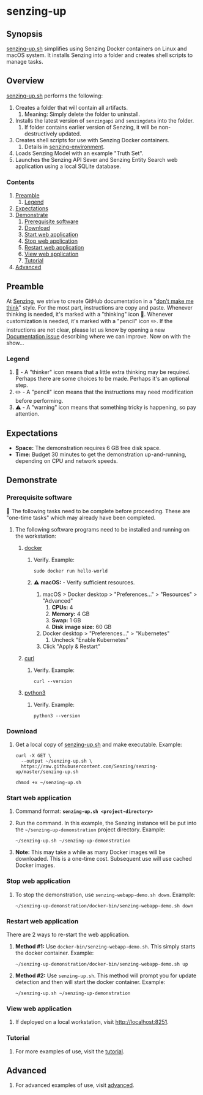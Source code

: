 # senzing-up

## Synopsis

[senzing-up.sh](senzing-up.sh) simplifies using Senzing Docker containers on Linux and macOS system.
It installs Senzing into a folder and creates shell scripts to manage tasks.

## Overview

[senzing-up.sh](senzing-up.sh) performs the following:

1. Creates a folder that will contain all artifacts.
    1. Meaning: Simply delete the folder to uninstall.
1. Installs the latest version of `senzingapi` and `senzingdata` into the folder.
    1. If folder contains earlier version of Senzing, it will be non-destructively updated.
1. Creates shell scripts for use with Senzing Docker containers.
    1. Details in [senzing-environment](https://github.com/Senzing/senzing-environment).
1. Loads Senzing Model with an example "Truth Set".
1. Launches the Senzing API Sever and Senzing Entity Search web application using a local SQLite database.

### Contents

1. [Preamble](#preamble)
    1. [Legend](#legend)
1. [Expectations](#expectations)
1. [Demonstrate](#demonstrate)
    1. [Prerequisite software](#prerequisite-software)
    1. [Download](#download)
    1. [Start web application](#start-web-application)
    1. [Stop web application](#stop-web-application)
    1. [Restart web application](#restart-web-application)
    1. [View web application](#view-web-application)
    1. [Tutorial](tutorial)
1. [Advanced](advanced)

## Preamble

At [Senzing](http://senzing.com),
we strive to create GitHub documentation in a
"[don't make me think](https://github.com/Senzing/knowledge-base/blob/master/WHATIS/dont-make-me-think.md)" style.
For the most part, instructions are copy and paste.
Whenever thinking is needed, it's marked with a "thinking" icon :thinking:.
Whenever customization is needed, it's marked with a "pencil" icon :pencil2:.
If the instructions are not clear, please let us know by opening a new
[Documentation issue](https://github.com/Senzing/template-python/issues/new?template=documentation_request.md)
describing where we can improve.   Now on with the show...

### Legend

1. :thinking: - A "thinker" icon means that a little extra thinking may be required.
   Perhaps there are some choices to be made.
   Perhaps it's an optional step.
1. :pencil2: - A "pencil" icon means that the instructions may need modification before performing.
1. :warning: - A "warning" icon means that something tricky is happening, so pay attention.

## Expectations

- **Space:** The demonstration requires 6 GB free disk space.
- **Time:** Budget 30 minutes to get the demonstration up-and-running, depending on CPU and network speeds.

## Demonstrate

### Prerequisite software

:thinking: The following tasks need to be complete before proceeding.
These are "one-time tasks" which may already have been completed.

1. The following software programs need to be installed and running on the workstation:
    1. [docker](https://github.com/Senzing/knowledge-base/blob/master/HOWTO/install-docker.md)
        1. Verify.
           Example:

            ```console
            sudo docker run hello-world
            ```

        1. :warning: **macOS:** - Verify sufficient resources.
            1. macOS > Docker desktop > "Preferences..." > "Resources" > "Advanced"
                1. **CPUs:** 4
                1. **Memory:** 4 GB
                1. **Swap:** 1 GB
                1. **Disk image size:** 60 GB
            1. Docker desktop > "Preferences..." > "Kubernetes"
                1. Uncheck "Enable Kubernetes"
            1. Click "Apply & Restart"

    1. [curl](https://github.com/Senzing/knowledge-base/blob/master/HOWTO/install-curl.md)
        1. Verify.
           Example:

            ```console
            curl --version
            ```

    1. [python3](https://github.com/Senzing/knowledge-base/blob/master/HOWTO/install-python-3.md)
        1. Verify.
           Example:

            ```console
            python3 --version
            ```

### Download

1. Get a local copy of
   [senzing-up.sh](https://raw.githubusercontent.com/Senzing/senzing-up/master/senzing-up.sh)
   and make executable.
   Example:

    ```console
    curl -X GET \
      --output ~/senzing-up.sh \
      https://raw.githubusercontent.com/Senzing/senzing-up/master/senzing-up.sh

    chmod +x ~/senzing-up.sh
    ```

### Start web application

1. Command format: **`senzing-up.sh <project-directory>`**
1. Run the command.
   In this example, the Senzing instance will be put into the `~/senzing-up-demonstration` project directory.
   Example:

    ```console
    ~/senzing-up.sh ~/senzing-up-demonstration
    ```

1. **Note:** This may take a while as many Docker images will be downloaded.
   This is a one-time cost.
   Subsequent use will use cached Docker images.

### Stop web application

1. To stop the demonstration, use `senzing-webapp-demo.sh down`.
   Example:

    ```console
    ~/senzing-up-demonstration/docker-bin/senzing-webapp-demo.sh down
    ```

### Restart web application

There are 2 ways to re-start the web application.

1. **Method #1:** Use `docker-bin/senzing-webapp-demo.sh`.
   This simply starts the docker container.
   Example:

    ```console
    ~/senzing-up-demonstration/docker-bin/senzing-webapp-demo.sh up
    ```

1. **Method #2:** Use `senzing-up.sh`.
   This method will prompt you for update detection
   and then will start the docker container.
   Example:

    ```console
    ~/senzing-up.sh ~/senzing-up-demonstration
    ```

### View web application

1. If deployed on a local workstation, visit [http://localhost:8251](http://localhost:8251).

### Tutorial

1. For more examples of use, visit the [tutorial](docs/tutorial.md).

## Advanced

1. For advanced examples of use, visit [advanced](docs/advanced.md).
